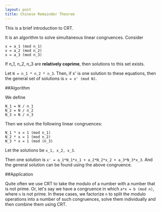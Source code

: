 ```yaml
---
layout: post
title: Chinese Remainder Theorem
---
```


This is a brief introduction to CRT.

It is an algorithm to solve simultaneous linear congruences. Consider
```
x = a_1 (mod n_1)
x = a_2 (mod n_2)
x = a_3 (mod n_3)
```
If n_1, n_2, n_3 are **relatively coprime**, then solutions to this set exists. 

Let `N = n_1 * n_2 * n_3`. Then, if x' is one solution to these equations, then
the general set of solutions is `x = x' (mod N)`.

##Algorithm

We define 
```
N_1 = N / n_1
N_2 = N / n_2
N_3 = N / n_3
```
Then we solve the following linear congruences:
```
N_1 * x = 1 (mod n_1)
N_2 * x = 1 (mod n_2)
N_3 * x = 1 (mod (n_3)
```
Let the solutions be `x_1, x_2, x_3`.

Then one solution is `x' = a_1*N_1*x_1 + a_2*N_2*x_2 + a_3*N_3*x_3`. And the
general solution can be found using the above congruence.

##Application

Quite often we use CRT to take the modulo of a number with a number that is not
prime. Or, let's say we have a congruence in which `a*x = b (mod n)`, where `n`
is not prime. In these cases, we factorize `n` to split the modulo operations
into a number of such congruences, solve them individually and then combine them
using CRT.

